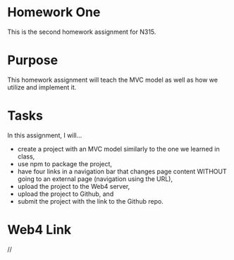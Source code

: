 # Homework One

This is the second homework assignment for N315.

# Purpose

This homework assignment will teach the MVC model as well as how we utilize and implement it.

# Tasks

In this assignment, I will...

- create a project with an MVC model similarly to the one we learned in class,
- use npm to package the project,
- have four links in a navigation bar that changes page content WITHOUT going to an external page (navigation using the URL),
- upload the project to the Web4 server,
- upload the project to Github, and
- submit the project with the link to the Github repo.

# Web4 Link

//
